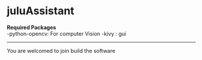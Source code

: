 # juluAssistant

<strong>Required Packages</strong><br/>
-python-opencv: For computer Vision
-kivy : gui

<hr/>
You are welcomed to join build the software
